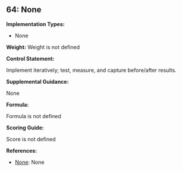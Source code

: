 ## 64: None

**Implementation Types:**
 
- None

**Weight:** Weight is not defined

**Control Statement:**

Implement iteratively; test, measure, and capture before/after results.

**Supplemental Guidance:**

None

**Formula:**

Formula is not defined

**Scoring Guide:**

Score is not defined

**References:**

- [None](None): None
